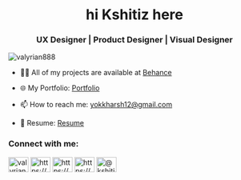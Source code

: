 <h1 align="center">hi Kshitiz here</h1>
<h3 align="center">UX Designer | Product Designer | Visual Designer</h3>

<p align="left"> <img src="https://komarev.com/ghpvc/?username=valyrian888&label=Profile%20views&color=0e75b6&style=flat" alt="valyrian888" /> </p>

- 👨‍💻 All of my projects are available at [Behance](https://www.behance.net/kshitizkamal98)  

- 🌐 My Portfolio: [Portfolio](https://kshitizkaportfolio.framer.website)  

- 📫 How to reach me: [yokkharsh12@gmail.com](mailto:yokkharsh12@gmail.com)  

- 📄 Resume: [Resume](https://drive.google.com/file/d/1LluDONMvsF1Wi5FS55ZRAU4_AwrtZ6Lw/view)  

<h3 align="left">Connect with me:</h3>
<p align="left">
<a href="https://twitter.com/valyrian888" target="blank"><img align="center" src="https://raw.githubusercontent.com/rahuldkjain/github-profile-readme-generator/master/src/images/icons/Social/twitter.svg" alt="valyrian888" height="30" width="40" /></a>
<a href="https://linkedin.com/in/https://www.linkedin.com/in/kshitiz-kamal-2445a9252/" target="blank"><img align="center" src="https://raw.githubusercontent.com/rahuldkjain/github-profile-readme-generator/master/src/images/icons/Social/linked-in-alt.svg" alt="https://www.linkedin.com/in/kshitiz-kamal-2445a9252/" height="30" width="40" /></a>
<a href="https://instagram.com/https://www.instagram.com/kshitizk12/" target="blank"><img align="center" src="https://raw.githubusercontent.com/rahuldkjain/github-profile-readme-generator/master/src/images/icons/Social/instagram.svg" alt="https://www.instagram.com/kshitizk12/" height="30" width="40" /></a>
<a href="https://www.behance.net/https://www.behance.net/kshitizkamal98" target="blank"><img align="center" src="https://raw.githubusercontent.com/rahuldkjain/github-profile-readme-generator/master/src/images/icons/Social/behance.svg" alt="https://www.behance.net/kshitizkamal98" height="30" width="40" /></a>
<a href="https://medium.com/@kshitiz98" target="blank"><img align="center" src="https://raw.githubusercontent.com/rahuldkjain/github-profile-readme-generator/master/src/images/icons/Social/medium.svg" alt="@kshitiz98" height="30" width="40" /></a>
</p>
